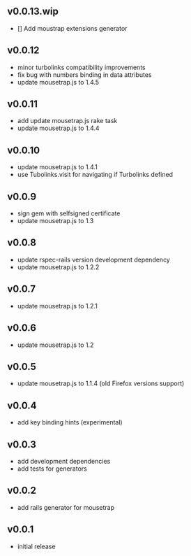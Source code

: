 ## v0.0.13.wip

* [] Add moustrap extensions generator

## v0.0.12

* minor turbolinks compatibility improvements
* fix bug with numbers binding in data attributes
* update mousetrap.js to 1.4.5

## v0.0.11

* add update mousetrap.js rake task
* update mousetrap.js to 1.4.4

## v0.0.10

* update mousetrap.js to 1.4.1
* use Tubolinks.visit for navigating if Turbolinks defined

## v0.0.9

* sign gem with selfsigned certificate
* update mousetrap.js to 1.3

## v0.0.8

* update rspec-rails version development dependency
* update mousetrap.js to 1.2.2

## v0.0.7

* update mousetrap.js to 1.2.1

## v0.0.6

* update mousetrap.js to 1.2

## v0.0.5

* update mousetrap.js to 1.1.4 (old Firefox versions support)

## v0.0.4

* add key binding hints (experimental)

## v0.0.3

* add development dependencies
* add tests for generators

## v0.0.2

* add rails generator for mousetrap

## v0.0.1

* initial release
